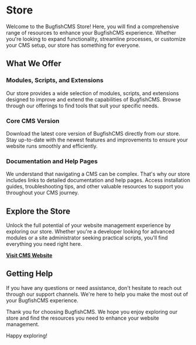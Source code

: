 # Store

Welcome to the BugfishCMS Store! Here, you will find a comprehensive range of resources to enhance your BugfishCMS experience. Whether you're looking to expand functionality, streamline processes, or customize your CMS setup, our store has something for everyone.

## What We Offer

### Modules, Scripts, and Extensions
Our store provides a wide selection of modules, scripts, and extensions designed to improve and extend the capabilities of BugfishCMS. Browse through our offerings to find tools that suit your specific needs.

### Core CMS Version
Download the latest core version of BugfishCMS directly from our store. Stay up-to-date with the newest features and improvements to ensure your website runs smoothly and efficiently.

### Documentation and Help Pages
We understand that navigating a CMS can be complex. That's why our store includes links to detailed documentation and help pages. Access installation guides, troubleshooting tips, and other valuable resources to support you throughout your CMS journey.

## Explore the Store

Unlock the full potential of your website management experience by exploring our store. Whether you're a developer looking for advanced modules or a site administrator seeking practical scripts, you'll find everything you need right here.

[**Visit CMS Website**](https://store.bugfish.eu)

## Getting Help

If you have any questions or need assistance, don't hesitate to reach out through our support channels. We're here to help you make the most out of your BugfishCMS experience.

Thank you for choosing BugfishCMS. We hope you enjoy exploring our store and find the resources you need to enhance your website management.

Happy exploring!
